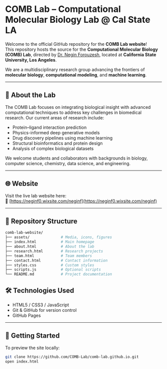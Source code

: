 # COMB Lab – Computational Molecular Biology Lab @ Cal State LA

Welcome to the official GitHub repository for the **COMB Lab website**!  
This repository hosts the source for the **Computational Molecular Biology (COMB) Lab**, directed by [Dr. Negin Forouzesh](https://neginf0.wixsite.com/neginf/), located at **California State University, Los Angeles**.

We are a multidisciplinary research group advancing the frontiers of **molecular biology**, **computational modeling**, and **machine learning**.

---

## 🔬 About the Lab

The COMB Lab focuses on integrating biological insight with advanced computational techniques to address key challenges in biomedical research. Our current areas of research include:

- Protein–ligand interaction prediction
- Physics-informed deep generative models
- Drug discovery pipelines using machine learning
- Structural bioinformatics and protein design
- Analysis of complex biological datasets

We welcome students and collaborators with backgrounds in biology, computer science, chemistry, data science, and engineering.

---

## 🌐 Website

Visit the live lab website here:  
🔗 [https://neginf0.wixsite.com/neginf](https://neginf0.wixsite.com/neginf)

---

## 📁 Repository Structure 

```bash
comb-lab-website/
├── assets/              # Media, icons, figures
├── index.html           # Main homepage
├── about.html           # About the lab
├── research.html        # Research projects
├── team.html            # Team members
├── contact.html         # Contact information
├── styles.css           # Custom styles
├── scripts.js           # Optional scripts
└── README.md            # Project documentation
```

## 🛠️ Technologies Used

- HTML5 / CSS3 / JavaScript 
- Git & GitHub for version control
- GitHub Pages 


---

## 🚀 Getting Started 

To preview the site locally:
```bash
git clone https://github.com/COMB-Lab/comb-lab.github.io.git
open index.html
```

